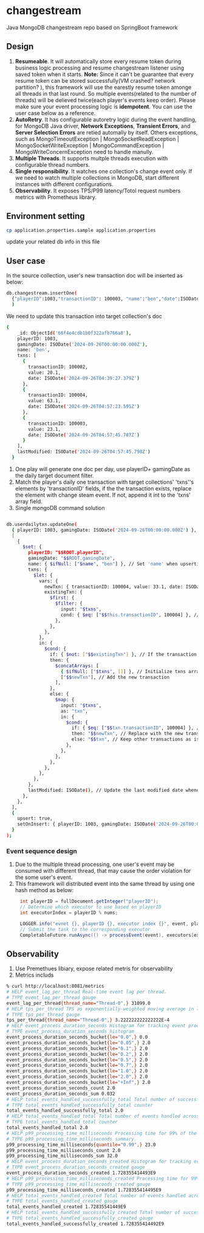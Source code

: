 # changestream

Java MongoDB changestream repo based on SpringBoot framework

## Design

1. **Resumeable**. It will automatically store every resume token during business logic processing and resume changestream listener using saved token when it starts. **Note:** Since it can't be guarantee that every resume token can be stored successfully(VM crashed? network partition? ), this framework will use the earestly resume token amonge all threads in that last round. So multiple events(related to the number of threads) will be delieved twice(each player's events keep order). Please make sure your event processing logic is **idempotent**. You can use the user case below as a reference.
2. **AutoRetry**. It has configurable autoretry logic during the event handling, for MongoDB Java driver, **Network Exceptions**, **Transient Errors**, and **Server Selection Errors** are retied automally by itself. Others exceptions, such as MongoTimeoutException | MongoSocketReadException | MongoSocketWriteException | MongoCommandException | MongoWriteConcernException need to handle manully.
3. **Multiple Threads**. It supports multple threads execution with configurable thread numbers.
4. **Single responsibility**. It watches one collection's change event only. If we need to watch multiple collections in MongoDB, start different instances with different configurations.
5. **Observability**. It exposes TPS/P99 latency/Totol request numbers metrics with Prometheus library.

## Environment setting

```bash
cp application.properties.sample application.properties
```

update your related db info in this file

## User case

In the source collection, user's new transaction doc will be inserted as below:

```bash
db.changestream.insertOne(
  {"playerID":1003,"transactionID": 100003, "name":"ben","date":ISODate(), "value":23.1}
  )

```

We need to update this transaction into target collection's doc

```bash
{
    _id: ObjectId('66f4e4cdb1b0f322afb766a8'),
    playerID: 1003,
    gamingDate: ISODate('2024-09-26T00:00:00.000Z'),
    name: 'ben',
    txns: [
      {
        transactionID: 100002,
        value: 20.1,
        date: ISODate('2024-09-26T04:39:27.379Z')
      },
      {
        transactionID: 100004,
        value: 63.1,
        date: ISODate('2024-09-26T04:57:23.595Z')
      },
      {
        transactionID: 100003,
        value: 23.1,
        date: ISODate('2024-09-26T04:57:45.787Z')
      }
    ],
    lastModified: ISODate('2024-09-26T04:57:45.798Z')
  }

```

1. One play will generate one doc per day, use playerID+ gamingDate as the daily target document filter.
2. Match the player's daily one transaction with target collections' 'txns''s elements by 'transactionID' fields, if the the transaction exists, replace the element with change steam event. If not, append it int to the 'txns' array field.
3. Single mongoDB command solution

```bash

db.userdailytxn.updateOne(
  { playerID: 1003, gamingDate: ISODate('2024-09-26T00:00:00.000Z') }, // Find document by playerID and gamingDate
  [
    {
      $set: {
        playerID: "$$ROOT.playerID",
        gamingDate: "$$ROOT.gamingDate",
        name: { $ifNull: ["$name", "ben"] }, // Set 'name' when upserting
        txns: {
          $let: {
            vars: {
              newTxn: { transactionID: 100004, value: 33.1, date: ISODate() }, // Define the new transaction to be added or updated
              existingTxn: {
                $first: {
                  $filter: {
                    input: "$txns",
                    cond: { $eq: ["$$this.transactionID", 100004] }, // Check for the existence of the new transactionID
                  },
                },
              },
            },
            in: {
              $cond: {
                if: { $not: ["$$existingTxn"] }, // If the transaction does not exist
                then: {
                  $concatArrays: [
                    { $ifNull: ["$txns", []] }, // Initialize txns array if not present
                    ["$$newTxn"], // Add the new transaction
                  ],
                },
                else: {
                  $map: {
                    input: "$txns",
                    as: "txn",
                    in: {
                      $cond: {
                        if: { $eq: ["$$txn.transactionID", 100004] }, // Match to replace only when transactionID matches
                        then: "$$newTxn", // Replace with the new transaction values
                        else: "$$txn", // Keep other transactions as is
                      },
                    },
                  },
                },
              },
            },
          },
        },
        lastModified: ISODate(), // Update the last modified date whenever the document is modified
      },
    },
  ],
  {
    upsert: true,
    setOnInsert: { playerID: 1003, gamingDate: ISODate('2024-09-26T00:00:00.000Z'), name: 'ben' }, // Ensure these fields are set on insert
  }
);

```

### Event sequence design

1. Due to the multiple thread processing, one user's event may be consumed with different thread, that may cause the order violation for the some user's event.
2. This framework will distributed event into the same thread by using one hash method as below:

```java
     int playerID = fullDocument.getInteger("playerID");
     // Determine which executor to use based on playerID
     int executorIndex = playerID % nums;

     LOGGER.info("evnet {}, playerID {}, executor index {}", event, playerID, executorIndex);
     // Submit the task to the corresponding executor
     CompletableFuture.runAsync(() -> processEvent(event), executors[executorIndex])
```

## Observability

1. Use Premethues libiary, expose related metris for observability
2. Metrics includs

```bash
% curl http://localhost:8081/metrics
# HELP event_lag_per_thread Real-time event lag per thread.
# TYPE event_lag_per_thread gauge
event_lag_per_thread{thread_name="Thread-0",} 31099.0
# HELP tps_per_thread TPS as exponentially-weighted moving average in last 15 minutes per thread.
# TYPE tps_per_thread gauge
tps_per_thread{thread_name="Thread-0",} 3.222222222222222E-4
# HELP event_process_duration_seconds Histogram for tracking event processing duration.
# TYPE event_process_duration_seconds histogram
event_process_duration_seconds_bucket{le="0.0",} 0.0
event_process_duration_seconds_bucket{le="0.05",} 2.0
event_process_duration_seconds_bucket{le="0.1",} 2.0
event_process_duration_seconds_bucket{le="0.2",} 2.0
event_process_duration_seconds_bucket{le="0.5",} 2.0
event_process_duration_seconds_bucket{le="0.7",} 2.0
event_process_duration_seconds_bucket{le="1.0",} 2.0
event_process_duration_seconds_bucket{le="2.0",} 2.0
event_process_duration_seconds_bucket{le="+Inf",} 2.0
event_process_duration_seconds_count 2.0
event_process_duration_seconds_sum 0.032
# HELP total_events_handled_successfully_total Total number of successful events handled across all threads.
# TYPE total_events_handled_successfully_total counter
total_events_handled_successfully_total 2.0
# HELP total_events_handled_total Total number of events handled across all threads.
# TYPE total_events_handled_total counter
total_events_handled_total 2.0
# HELP p99_processing_time_milliseconds Processing time for 99% of the requests in milliseconds.
# TYPE p99_processing_time_milliseconds summary
p99_processing_time_milliseconds{quantile="0.99",} 23.0
p99_processing_time_milliseconds_count 2.0
p99_processing_time_milliseconds_sum 32.0
# HELP event_process_duration_seconds_created Histogram for tracking event processing duration.
# TYPE event_process_duration_seconds_created gauge
event_process_duration_seconds_created 1.728355414493E9
# HELP p99_processing_time_milliseconds_created Processing time for 99% of the requests in milliseconds.
# TYPE p99_processing_time_milliseconds_created gauge
p99_processing_time_milliseconds_created 1.728355414495E9
# HELP total_events_handled_created Total number of events handled across all threads.
# TYPE total_events_handled_created gauge
total_events_handled_created 1.72835541449E9
# HELP total_events_handled_successfully_created Total number of successful events handled across all threads.
# TYPE total_events_handled_successfully_created gauge
total_events_handled_successfully_created 1.728355414492E9

```

